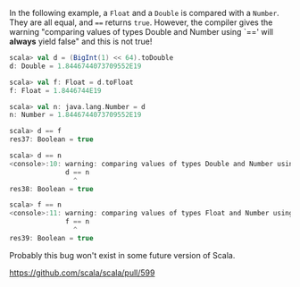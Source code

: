 In the following example, a `Float` and a `Double` is compared with a `Number`. They are all equal, and `==` returns `true`. 
However, the compiler gives the warning "comparing values of types Double and Number using `==' will **always** yield false" and this is not true!

```scala
scala> val d = (BigInt(1) << 64).toDouble
d: Double = 1.8446744073709552E19

scala> val f: Float = d.toFloat
f: Float = 1.8446744E19

scala> val n: java.lang.Number = d
n: Number = 1.8446744073709552E19

scala> d == f
res37: Boolean = true

scala> d == n
<console>:10: warning: comparing values of types Double and Number using `==' will always yield false
              d == n
                ^
res38: Boolean = true

scala> f == n
<console>:11: warning: comparing values of types Float and Number using `==' will always yield false
              f == n
                ^
res39: Boolean = true
```
Probably this bug won't exist in some future version of Scala. 

https://github.com/scala/scala/pull/599
